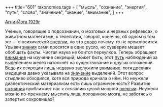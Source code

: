 +++
title="601"
taxonomies.tags = [
 "мысль",
 "сознание",
 "энергия",
 "путь",
 "слово",
 "значение",
 "знание",
 "внимание",
]
+++

[Агни-Йога 1929г](/agni/1929)

Учёные, говорящие о подсознании, о мозговых и нервных рефлексах, о животном магнетизме, о телепатии, говорят, конечно, об одном и том же — о психической [энергии](/tags/энергия), но это [слово](/tags/слово) почему-то не произносится. Урывки [знания](/tags/[знание](/tags/знание)) сами просятся в одно русло, но суеверие мешает обобщать факты. Чистая наука не боится переулков. Теперь обращают [внимание](/tags/внимание) на изучение секреций; может быть, этот [путь](/tags/путь) наблюдений за выделением желёз натолкнёт на существование и других отложений. Ведь их секреции лишь недавно заслужили [внимание](/tags/внимание), хотя древняя медицина давно указывала на [значение](/tags/значение) выделений. Этот вопрос стыдливо обходился, хотя вся природа кричала о нём. Но неужели диалектический материализм есть лишь ограниченность? Развитие [сознания](/tags/сознание) приближает нас к осязанию целой мощной [энергии](/tags/энергия). Неужели можно по-прежнему мыслить лишь половиною мозга, не заботясь о запертых сокровищах?